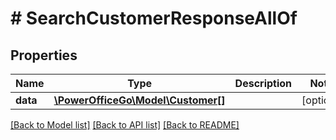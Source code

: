 # # SearchCustomerResponseAllOf

## Properties

Name | Type | Description | Notes
------------ | ------------- | ------------- | -------------
**data** | [**\PowerOfficeGo\Model\Customer[]**](Customer.md) |  | [optional]

[[Back to Model list]](../../README.md#models) [[Back to API list]](../../README.md#endpoints) [[Back to README]](../../README.md)
